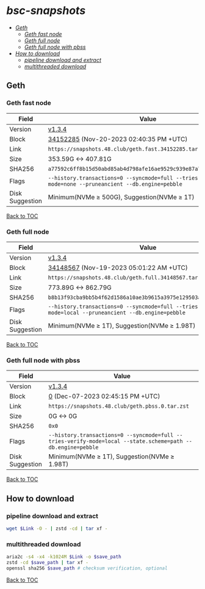 # *bsc-snapshots*


- *[Geth](#geth)*
    - *[Geth fast node](#geth-fast-node)*
    - *[Geth full node](#geth-full-node)*
    - *[Geth full node with pbss](#geth-full-node-with-pbss)*
- *[How to download](#how-to-download)*
    - *[pipeline download and extract](#pipeline-download-and-extract)*
    - *[multithreaded download](#multithreaded-download)*

## Geth
### Geth fast node

| Field |Value |
| --- | --- |
| Version | [v1.3.4](https://github.com/bnb-chain/bsc/releases/tag/v1.3.4) |
| Block | [34152285](https://bscscan.com/block/34152285) (Nov-20-2023 02:40:35 PM +UTC) |
| Link | `https://snapshots.48.club/geth.fast.34152285.tar.zst` |
| Size | 353.59G <-> 407.81G |
| SHA256 | `a77592c6ff8b15d50abd85ab4d798afe16ae9529c939e87a76c1ab7b2fc2f962` |
| Flags | `--history.transactions=0 --syncmode=full --tries-verify-mode=none --pruneancient --db.engine=pebble` |
| Disk Suggestion | Minimum(NVMe ≥ 500G), Suggestion(NVMe ≥ 1T)|

[Back to TOC](#bsc-snapshots)

### Geth full node

| Field |Value |
| --- | --- |
| Version | [v1.3.4](https://github.com/bnb-chain/bsc/releases/tag/v1.3.4) |
| Block | [34148567](https://bscscan.com/block/34148567) (Nov-19-2023 05:01:22 AM +UTC) |
| Link | `https://snapshots.48.club/geth.full.34148567.tar.zst` |
| Size | 773.89G <-> 862.79G |
| SHA256 | `b8b13f93cba9bb5b4f62d1586a10ae3b9615a3975e129503ab8692dff698bae0` |
| Flags | `--history.transactions=0 --syncmode=full --tries-verify-mode=local --pruneancient --db.engine=pebble` |
| Disk Suggestion | Minimum(NVMe ≥ 1T), Suggestion(NVMe ≥ 1.98T)|

[Back to TOC](#bsc-snapshots)

### Geth full node with pbss

| Field |Value |
| --- | --- |
| Version | [v1.3.4](https://github.com/bnb-chain/bsc/releases/tag/v1.3.4) |
| Block | [0](https://bscscan.com/block/0) (Dec-07-2023 02:45:15 PM +UTC) |
| Link | `https://snapshots.48.club/geth.pbss.0.tar.zst` |
| Size | 0G <-> 0G |
| SHA256 | `0x0` |
| Flags | `--history.transactions=0 --syncmode=full --tries-verify-mode=local --state.scheme=path --db.engine=pebble` |
| Disk Suggestion | Minimum(NVMe ≥ 1T), Suggestion(NVMe ≥ 1.98T)|

[Back to TOC](#bsc-snapshots)

## How to download
### pipeline download and extract

```bash
wget $Link -O - | zstd -cd | tar xf -
```

### multithreaded download

```bash
aria2c -s4 -x4 -k1024M $Link -o $save_path
zstd -cd $save_path | tar xf -
openssl sha256 $save_path # checksum verification, optional
```

[Back to TOC](#bsc-snapshots)
